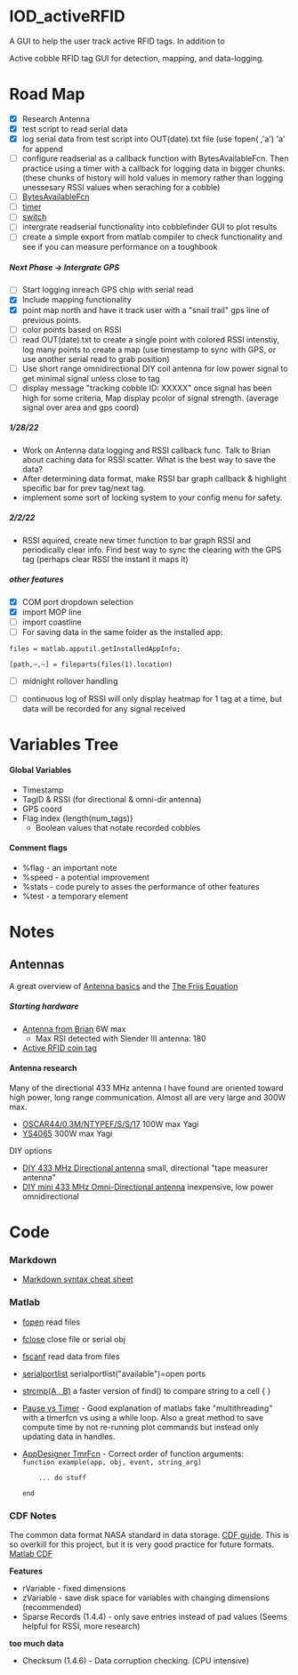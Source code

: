 
# IOD_activeRFID
A GUI to help the user track active RFID tags.  In addition to

Active cobble RFID tag GUI for detection, mapping, and data-logging.



# Road Map
- [x] Research Antenna
- [x] test script to read serial data
- [x] log serial data from test script into OUT(date).txt file (use fopen( ,'a') 'a' for append
- [ ] configure readserial as a callback function with BytesAvailableFcn.  Then practice using a timer with a callback for logging data in bigger chunks.  (these chunks of history will hold values in memory rather than logging unessesary RSSI values when seraching for a cobble)
- [ ] [BytesAvailableFcn](https://www.mathworks.com/help/instrument/bytesavailablefcn.html)
- [ ] [timer](https://www.mathworks.com/help/matlab/matlab_prog/use-a-matlab-timer-object.html)
- [ ] [switch](https://www.mathworks.com/help/matlab/ref/switch.html)
- [ ] intergrate readserial functionality into cobblefinder GUI to plot results
- [ ] create a simple export from matlab compiler to check functionality and see if you can measure performance on a toughbook

##### Next Phase -> Intergrate GPS
- [ ] Start logging inreach GPS chip with serial read
- [x] Include mapping functionality
- [x] point map north and have it track user with a "snail trail" gps line of previous points.
- [ ] color points based on RSSI
- [ ] read OUT(date).txt to create a single point with colored RSSI intenstiy, log many points to create a map (use timestamp to sync with GPS, or use another serial read to grab position)
- [ ] Use short range omnidirectional DIY coil antenna for low power signal  to get minimal signal unless close to tag
- [ ] display message "tracking cobble ID: XXXXX" once signal has been high for some criteria, Map display pcolor of signal strength.  (average signal over area and gps coord)

##### 1/28/22
- Work on Antenna data logging and RSSI callback func.  Talk to Brian about caching data for RSSI scatter.
What is the best way to save the data?
- After determining data format, make RSSI bar graph callback & highlight specific bar for prev tag/next tag.
- implement some sort of locking system to your config menu for safety.

##### 2/2/22
- RSSI aquired, create new timer function to bar graph RSSI and periodically clear info.  Find best way to sync the clearing with the GPS tag (perhaps clear RSSI the instant it maps it)


##### other features
 - [x] COM port dropdown selection
 - [x] import MOP line
 - [ ] import coastline
 - [ ] For saving data in the same folder as the installed app:

<code>files = matlab.apputil.getInstalledAppInfo;\
[path,\~,~] = fileparts(files(1).location)</code>

 - [ ] midnight rollover handling
 - [ ] continuous log of RSSI will only display heatmap for 1 tag at a time, but data will be recorded for any signal received



# Variables Tree
#### Global Variables
- Timestamp
- TagID & RSSI (for directional & omni-dir antenna)
- GPS coord
- Flag index {length(num_tags)}
    - Boolean values that notate recorded cobbles

#### Comment flags
- %flag - an important note
- %speed - a potential improvement
- %stats - code purely to asses the performance of other features
- %test - a temporary element



# Notes


## Antennas
A great overview of [Antenna basics](https://www.antenna-theory.com/basics/main.php)
and the [The Friis Equation](https://www.antenna-theory.com/basics/friis.php)

##### Starting hardware
 - [Antenna from Brian](https://elainnovation.com/wp-content/uploads/2021/01/FP-SLENDERIII-02C-EN.pdf) 6W max
    - Max RSI detected with Slender III antenna: 180
 - [Active RFID coin tag](https://gaorfid.com/product/433mhz-coin-id-active-rfid-tag/)

#### Antenna research
Many of the directional 433 MHz antenna I have found are oriented toward high power, long range communication.  Almost all are very large and 300W max.
- [OSCAR44/0.3M/NTYPEF/S/S/17](https://www.digikey.com/en/products/detail/siretta-ltd/OSCAR44-0-3M-NTYPEF-S-S-17/14312651) 100W max Yagi
- [YS4065](https://www.mouser.com/ProductDetail/Laird-Connectivity/YS4065?qs=EU6FO9ffTweelPAbWW8Qfg==) 300W max Yagi

DIY options
 - [DIY 433 MHz Directional antenna](https://www.instructables.com/433-MHz-tape-measure-antenna-suits-UHF-transmitte/) small, directional "tape measurer antenna"
 - [DIY mini 433 MHz Omni-Directional antenna](https://www.instructables.com/433-MHz-Coil-loaded-antenna/) inexpensive, low power omnidirectional


# Code
### Markdown
- [Markdown syntax cheat sheet](https://daringfireball.net/projects/markdown/syntax#img)


### Matlab
 - [fopen](https://www.mathworks.com/help/matlab/ref/fopen.html?searchHighlight=fopen&s_tid=srchtitle_fopen_1) read files
 - [fclose](https://www.mathworks.com/help/matlab/ref/fclose.html) close file or serial obj
 - [fscanf](https://www.mathworks.com/help/matlab/ref/fscanf.html) read data from files
 - [serialportlist](https://www.mathworks.com/help/matlab/ref/serialportlist.html#d123e1295884) serialportlist("available")=open ports
 - [strcmp(A , B)]() a faster version of find() to compare string to a cell { }


 - [Pause vs Timer](https://www.mathworks.com/matlabcentral/answers/83271-pause-n-vs-timer-which-is-better) - Good explanation of matlabs fake "multithreading" with a timerfcn vs using a while loop.  Also a great method to save compute time by not re-running plot commands but instead only updating data in handles.
 - [AppDesigner TmrFcn]() - Correct order of function arguments:  
    <code>function example(app, obj, event, string_arg)  
    &nbsp;&nbsp;&nbsp; ... do stuff \
    end</code>

### CDF Notes
The common data format NASA standard in data storage.
[CDF guide](https://spdf.gsfc.nasa.gov/pub/software/cdf/doc/cdf380/cdf380ug.pdf).  This is so overkill for this project, but it is very good practice for future formats. [Matlab CDF](https://www.mathworks.com/help/matlab/common-data-format.html)

**Features**
- rVariable - fixed dimensions
- zVariable - save disk space for variables with changing dimensions (recommended)
- Sparse Records (1.4.4) - only save entries instead of pad values (Seems helpful for RSSI, more research)

**too much data**
- Checksum (1.4.6) - Data corruption checking.  (CPU intensive)
